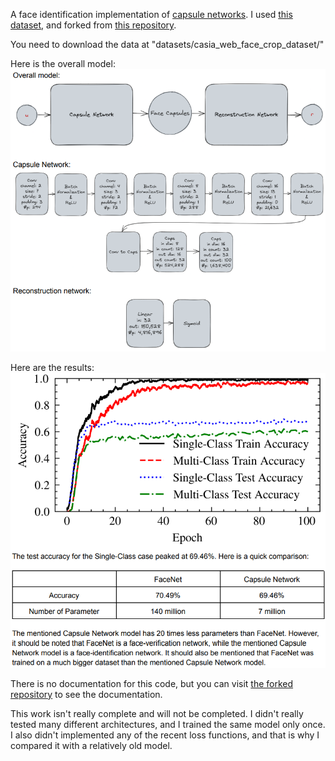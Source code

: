 A face identification implementation of [capsule networks](https://arxiv.org/pdf/1710.09829.pdf). I used [this dataset](https://www.kaggle.com/datasets/nhatdealin/casiawebface-dataset-crop), and forked from [this repository](https://github.com/kaanbuyukdemirci/capsule_network). 

You need to download the data at "datasets/casia_web_face_crop_dataset/"

Here is the overall model:
![](overall_model.png)

Here are the results:
![](evaluation_results.png)

There is no documentation for this code, but you can visit [the forked repository](https://github.com/kaanbuyukdemirci/capsule_network) to see the documentation.

This work isn't really complete and will not be completed. I didn't really tested many different architectures, and I trained the same model only once. I also didn't implemented any of the recent loss functions, and that is why I compared it with a relatively old model.

